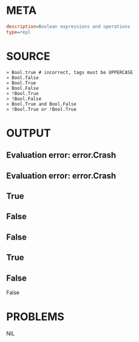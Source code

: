 # META
~~~ini
description=Boolean expressions and operations
type=repl
~~~
# SOURCE
~~~roc
» Bool.true # incorrect, tags must be UPPERCASE
» Bool.false
» Bool.True
» Bool.False
» !Bool.True
» !Bool.False
» Bool.True and Bool.False
» !Bool.True or !Bool.True
~~~
# OUTPUT
Evaluation error: error.Crash
---
Evaluation error: error.Crash
---
True
---
False
---
False
---
True
---
False
---
False
# PROBLEMS
NIL
